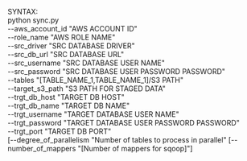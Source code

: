 SYNTAX:  
  python sync.py \
  --aws_account_id "AWS ACCOUNT ID" \
  --role_name "AWS ROLE NAME" \
  --src_driver "SRC DATABASE DRIVER" \
  --src_db_url "SRC DATABASE URL" \
  --src_username "SRC DATABASE USER NAME" \
  --src_password "SRC DATABASE USER PASSWORD PASSWORD" \
  --tables "[TABLE_NAME_1,TABLE_NAME_1]/S3 PATH" \
  --target_s3_path "S3 PATH FOR STAGED DATA" \
  --trgt_db_host "TARGET DB HOST" \
  --trgt_db_name "TARGET DB NAME" \
  --trgt_username "TARGET DATABASE USER NAME" \
  --trgt_password "TARGET DATABASE USER PASSWORD PASSWORD" \
  --trgt_port "TARGET DB PORT"\
  [--degree_of_parallelism "Number of tables to process in parallel"
  [--number_of_mappers "[Number of mappers for sqoop]"]
